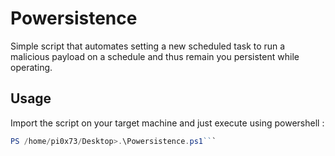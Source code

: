 # Powersistence
Simple script that automates setting a new scheduled task to run a malicious payload on a schedule and thus remain you persistent while operating.

## Usage
Import the script on your target machine and just execute using powershell :
```powershell 
PS /home/pi0x73/Desktop>.\Powersistence.ps1```
